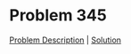 # Problem 345

[Problem Description](./description/problem_345.md) | [Solution](./solutions/solution_345.cpp)
